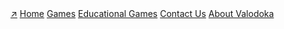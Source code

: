 <div class="topnav">
  <a class="active" href="/" title="School Apps Redirector Homepage">↗</a>
  <a class="active" href="/" title="School Apps Redirector Homepage">Home</a>
  <a href="/games/" title="Check out all of the newest games on Valodoka.">Games</a>
<a href="/games/educational/" title="Check out all of the newest educational games on Valodoka.">Educational Games</a>
  <a href="/contactus/" title="Contact Us for new games or for any questions or comments.">Contact Us</a>
  <a href="/about/">About Valodoka</a>
</div><script>
/* Add a black background color to the top navigation */
.topnav {
  background-color: #000000;
  overflow: hidden;
}

/* Style the links inside the navigation bar */
.topnav a {
  float: left;
  color: #f2f2f2;
  text-align: center;
  padding: 14px 16px;
  text-decoration: none;
  font-size: 17px;
}

/* Change the color of links on hover */
.topnav a:hover {
  background-color: #0000ff;
  color: black;
}

/* Add a color to the active/current link */
.topnav a.active {
  background-color: #2B65EC;
  color: white;
}
</script>
